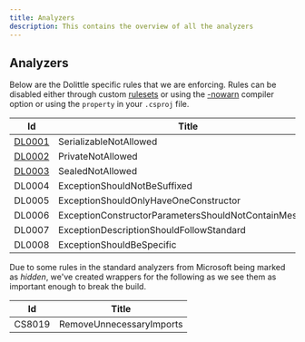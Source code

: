 ```yaml
---
title: Analyzers
description: This contains the overview of all the analyzers
---
```

## Analyzers

Below are the Dolittle specific rules that we are enforcing.
Rules can be disabled either through custom [rulesets](https://docs.microsoft.com/en-us/visualstudio/code-quality/how-to-create-a-custom-rule-set) or using the [-nowarn](https://docs.microsoft.com/en-us/dotnet/csharp/language-reference/compiler-options/nowarn-compiler-option) compiler option or using the
[<NoWarn/>](https://docs.microsoft.com/en-us/visualstudio/msbuild/common-msbuild-project-properties?view=vs-2019)
`property` in your `.csproj` file.

| Id | Title |
| -- | ----- |
| [DL0001](./DL0001.md) | SerializableNotAllowed |
| [DL0002](./DL0002.md) | PrivateNotAllowed |
| [DL0003](./DL0003.md) | SealedNotAllowed |
| DL0004 | ExceptionShouldNotBeSuffixed |
| DL0005 | ExceptionShouldOnlyHaveOneConstructor |
| DL0006 | ExceptionConstructorParametersShouldNotContainMessage |
| DL0007 | ExceptionDescriptionShouldFollowStandard |
| DL0008 | ExceptionShouldBeSpecific |

Due to some rules in the standard analyzers from Microsoft being marked as
*hidden*, we've created wrappers for the following as we see them as
important enough to break the build.

| Id | Title |
| -- | ----- |
| CS8019 | RemoveUnnecessaryImports |
